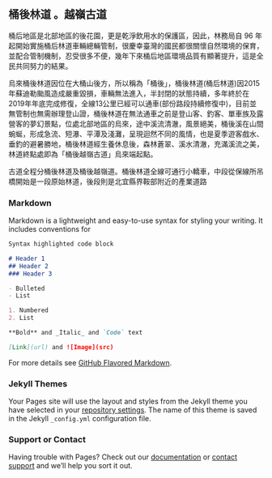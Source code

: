 ## 桶後林道 。越嶺古道

桶后地區是北部地區的後花園，更是乾淨飲用水的保護區，因此，林務局自 96 年起開始實施桶后林道車輛總輛管制，很慶幸臺灣的國民都很關懷自然環境的保育，並配合管制機制，忍受很多不便，幾年下來桶后地區環境品質有顯著提升，這是全民共同努力的結果。

烏來桶後林道因位在大桶山後方，所以稱為「桶後」，桶後林道(桶后林道)因2015年蘇迪勒颱風造成嚴重毀損，車輛無法進入，半封閉的狀態持續，多年終於在2019年年底完成修復，全線13公里已經可以通車(部份路段持續修復中)，目前並無管制也無需辦理登山證，桶後林道在無法通車之前是登山客、釣客、單車族及露營客的夢幻景點，位處北部地區的烏來，途中溪流清澈，風景絕美，桶後溪在山間蜿蜒，形成急流、短瀑、平潭及淺灘，呈現迴然不同的風情，也是夏季遊客戲水、垂釣的避暑勝地，桶後林道經生養休息後，森林蒼翠、溪水清澈，充滿溪流之美，林道終點處即為「桶後越嶺古道」烏來端起點。

古道全程分桶後林道及桶後越嶺道。桶後林道全線可通行小轎車，中段從保線所吊橋開始是一段原始林道，後段則是北宜縣界鞍部附近的產業道路

### Markdown

Markdown is a lightweight and easy-to-use syntax for styling your writing. It includes conventions for

```markdown
Syntax highlighted code block

# Header 1
## Header 2
### Header 3

- Bulleted
- List

1. Numbered
2. List

**Bold** and _Italic_ and `Code` text

[Link](url) and ![Image](src)
```

For more details see [GitHub Flavored Markdown](https://guides.github.com/features/mastering-markdown/).

### Jekyll Themes

Your Pages site will use the layout and styles from the Jekyll theme you have selected in your [repository settings](https://github.com/tracycool/tracycool.github.io/settings). The name of this theme is saved in the Jekyll `_config.yml` configuration file.

### Support or Contact

Having trouble with Pages? Check out our [documentation](https://docs.github.com/categories/github-pages-basics/) or [contact support](https://github.com/contact) and we’ll help you sort it out.
